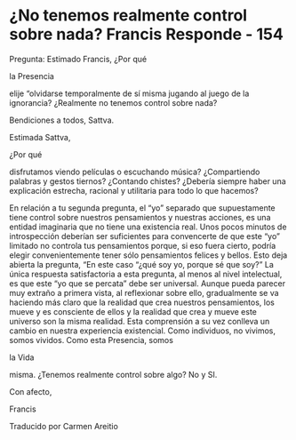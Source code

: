# ¿No tenemos realmente control sobre nada? Francis Responde - 154

Pregunta: Estimado Francis, ¿Por qué 

la Presencia

elije “olvidarse temporalmente de sí misma jugando al juego de la ignorancia? ¿Realmente no tenemos control sobre nada? 

Bendiciones a todos, Sattva.

Estimada Sattva,

¿Por qué

disfrutamos viendo películas o escuchando música? ¿Compartiendo palabras y gestos tiernos? ¿Contando chistes? ¿Debería siempre haber una explicación estrecha, racional y utilitaria para todo lo que hacemos?

En relación a tu segunda pregunta, el “yo” separado que supuestamente tiene control sobre nuestros pensamientos y nuestras acciones, es una entidad imaginaria que no tiene una existencia real. Unos pocos minutos de introspección deberían ser suficientes para convencerte de que este “yo” limitado no controla tus pensamientos porque, si eso fuera cierto, podría elegir convenientemente tener sólo pensamientos felices y bellos. Esto deja abierta la pregunta, “En este caso “¿qué soy yo, porque sé que soy?” La única respuesta satisfactoria a esta pregunta, al menos al nivel intelectual, es que este “yo que se percata” debe ser universal. Aunque pueda parecer muy extraño a primera vista, al reflexionar sobre ello, gradualmente se va haciendo más claro que la realidad que crea nuestros pensamientos, los mueve y es consciente de ellos y la realidad que crea y mueve este universo son la misma realidad. Esta comprensión a su vez conlleva un cambio en nuestra experiencia existencial. Como individuos, no vivimos, somos vividos. Como esta Presencia, somos 

la Vida

misma. ¿Tenemos realmente control sobre algo? No y SI.

Con afecto,

Francis 

Traducido por Carmen Areitio

